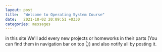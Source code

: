 ```yaml
---
layout: post
title:  "Welcome to Operating System Course"
date:   2021-10-02 20:09:51 +0330
categories: messages
---
```


in this site We'll add every new projects or homeworks in their parts (You can find them in navigation bar on top 👆)  and also notify all by posting it.
